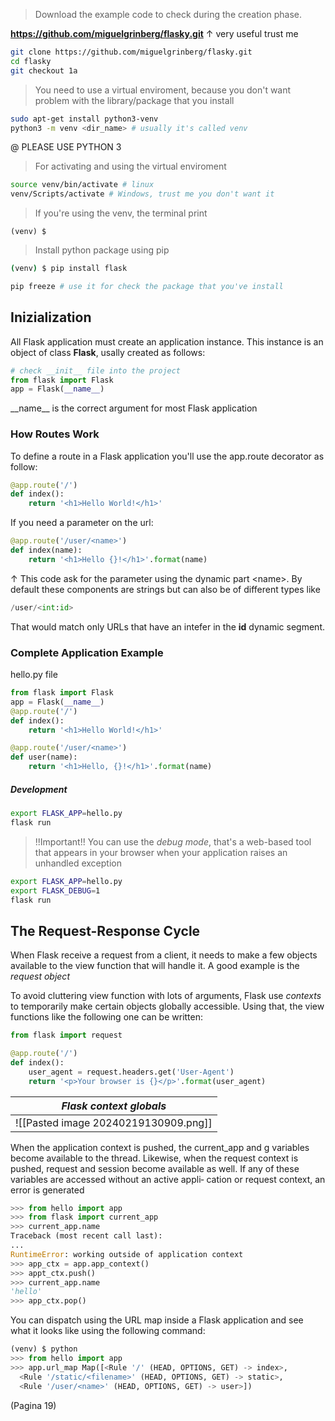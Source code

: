 > Download the example code to check during the creation phase.

**https://github.com/miguelgrinberg/flasky.git**
$\uparrow$ very useful trust me
```bash
git clone https://github.com/miguelgrinberg/flasky.git
cd flasky
git checkout 1a
```
>You need to use a virtual enviroment, because you don't want problem with the library/package that you install
```bash
sudo apt-get install python3-venv
python3 -m venv <dir_name> # usually it's called venv
```
 @ PLEASE USE PYTHON 3
> For activating and using the virtual enviroment
```bash
source venv/bin/activate # linux
venv/Scripts/activate # Windows, trust me you don't want it
```
> If you're using the venv, the terminal print
```
(venv) $
```
> Install python package using pip
```bash
(venv) $ pip install flask
```
```bash
pip freeze # use it for check the package that you've install
```
## Inizialization
All Flask application must create an application instance. This instance is an object of class **Flask**, usally created as follows:
```python
# check __init__ file into the project
from flask import Flask
app = Flask(__name__)
```
\_\_name\_\_  is the correct argument for most Flask application

### How Routes Work
To define a route in a Flask application you'll use the app.route decorator as follow:
```python
@app.route('/')
def index():
	return '<h1>Hello World!</h1>'
```
If you need a parameter on the url:
```python
@app.route('/user/<name>')
def index(name):
	return '<h1>Hello {}!</h1>'.format(name)
```
$\uparrow$ This code ask for the parameter using the dynamic part \<name>. By default these components are strings but can also be of different types like
```python
/user/<int:id>
```
That would match only URLs that have an intefer in the **id** dynamic segment.

### Complete Application Example

hello.py file
```python
from flask import Flask 
app = Flask(__name__) 
@app.route('/') 
def index(): 
	return '<h1>Hello World!</h1>'

@app.route('/user/<name>') 
def user(name): 
	return '<h1>Hello, {}!</h1>'.format(name)
```
##### Development
```bash
export FLASK_APP=hello.py
flask run
```
>!!Important!!
> You can use the *debug mode*, that's a web-based tool that appears in your browser when your application raises an unhandled exception

```bash
export FLASK_APP=hello.py
export FLASK_DEBUG=1
flask run
```
## The Request-Response Cycle
When Flask receive a request from a client, it needs to make a few objects available to the view function that will handle it. A good example is the *request object* 

To avoid cluttering view function with lots of arguments, Flask use *contexts* to temporarily make certain objects globally accessible. Using that, the view functions like the following one can be written:
```python
from flask import request 

@app.route('/') 
def index(): 
	user_agent = request.headers.get('User-Agent') 
	return '<p>Your browser is {}</p>'.format(user_agent)
```
|*Flask context globals*|
|-------|
|![[Pasted image 20240219130909.png]] |
 When the application context is pushed, the current_app and g variables become available to the thread. Likewise, when the request context is pushed, request and session become available as well. If any of these variables are accessed without an active appli‐ cation or request context, an error is generated
```python
>>> from hello import app
>>> from flask import current_app
>>> current_app.name
Traceback (most recent call last):
...
RuntimeError: working outside of application context
>>> app_ctx = app.app_context()
>>> appt_ctx.push()
>>> current_app.name
'hello'
>>> app_ctx.pop()
```
You can dispatch using the URL map inside a Flask application and see what it looks like using the following command:
```python
(venv) $ python 
>>> from hello import app 
>>> app.url_map Map([<Rule '/' (HEAD, OPTIONS, GET) -> index>,
  <Rule '/static/<filename>' (HEAD, OPTIONS, GET) -> static>,
  <Rule '/user/<name>' (HEAD, OPTIONS, GET) -> user>])
```
(Pagina 19)